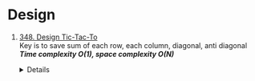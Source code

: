 # Design
1. [348. Design Tic-Tac-To](https://leetcode.com/problems/design-tic-tac-toe)  
   Key is to save sum of each row, each column, diagonal, anti diagonal  
   ***Time complexity O(1), space complexity O(N)***
   <details>

      ```python
          class TicTacToe:
          
              def __init__(self, n: int):
                  self.size = n
                  self.rowSum = [0] * n
                  self.colSum = [0] * n
                  self.diagSum = 0
                  self.antiDiagSum = 0
          
              def move(self, row: int, col: int, player: int) -> int:
                  n = self.size
                  toAdd = 1 if player == 1 else -1
                  self.rowSum[row] += toAdd
                  self.colSum[col] += toAdd
                  if row == col:
                      self.diagSum += toAdd
          
                  if row + col == n - 1:
                      self.antiDiagSum += toAdd
          
                  
                  if abs(self.rowSum[row]) == n or abs(self.colSum[col] ) == n or abs(self.diagSum) == n or abs(self.antiDiagSum) == n:
                      return player
                  else:
                      return 0
      ```
   </details>
